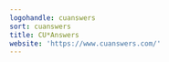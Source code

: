```yaml
---
logohandle: cuanswers
sort: cuanswers
title: CU*Answers
website: 'https://www.cuanswers.com/'
---
```

